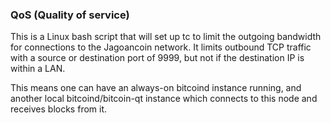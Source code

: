 ### QoS (Quality of service) ###

This is a Linux bash script that will set up tc to limit the outgoing bandwidth for connections to the Jagoancoin network. It limits outbound TCP traffic with a source or destination port of 9999, but not if the destination IP is within a LAN.

This means one can have an always-on bitcoind instance running, and another local bitcoind/bitcoin-qt instance which connects to this node and receives blocks from it.
